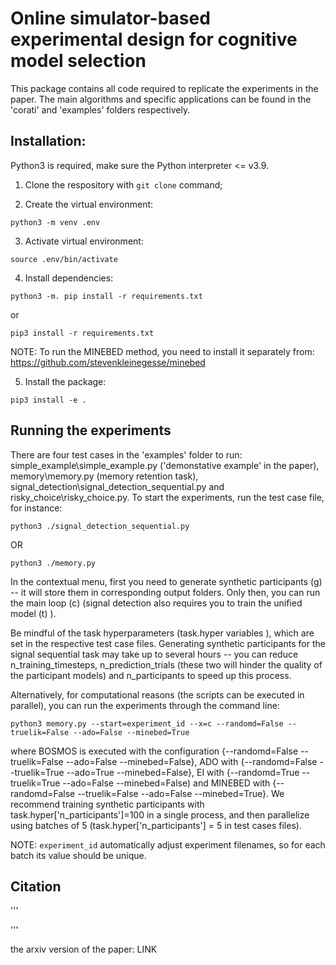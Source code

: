 # Online simulator-based experimental design for cognitive model selection

This package contains all code required to replicate the experiments in the paper. The main algorithms and specific applications can be found in the 'corati' and 'examples' folders respectively.


## Installation:

Python3 is required, make sure the Python interpreter <= v3.9.

1. Clone the respository with ```git clone``` command;

2. Create the virtual environment:

```python3 -m venv .env```

3. Activate virtual environment:

```source .env/bin/activate```

4. Install dependencies:

```python3 -m. pip install -r requirements.txt```

or 

```pip3 install -r requirements.txt```

NOTE: To run the MINEBED method, you need to install it separately from: https://github.com/stevenkleinegesse/minebed

5. Install the package:

```pip3 install -e .```



## Running the experiments

There are four test cases in the 'examples' folder to run: simple_example\simple_example.py ('demonstative example' in the paper), memory\memory.py (memory retention task), signal_detection\signal_detection_sequential.py and risky_choice\risky_choice.py. To start the experiments, run the test case file, for instance: 

```python3 ./signal_detection_sequential.py```

OR

```python3 ./memory.py```

In the contextual menu, first you need to generate synthetic participants (g) -- it will store them in corresponding output folders. Only then, you can run the main loop (c) (signal detection also requires you to train the unified model (t) ).

Be mindful of the task hyperparameters (task.hyper variables ), which are set in the respective test case files. Generating synthetic participants for the signal sequential task may take up to several hours -- you can reduce n_training_timesteps, n_prediction_trials (these two will hinder the quality of the participant models) and n_participants to speed up this process.

Alternatively, for computational reasons (the scripts can be executed in parallel), you can run the experiments through the command line:

```python3 memory.py --start=experiment_id --x=c --randomd=False --truelik=False --ado=False --minebed=True```

where BOSMOS is executed with the configuration {--randomd=False --truelik=False --ado=False --minebed=False}, ADO with {--randomd=False --truelik=True --ado=True --minebed=False}, EI with {--randomd=True --truelik=True --ado=False --minebed=False) and MINEBED with {--randomd=False --truelik=False --ado=False --minebed=True}. We recommend training synthetic participants with task.hyper['n_participants']=100 in a single process, and then parallelize using batches of 5 (task.hyper['n_participants'] = 5 in test cases files). 

NOTE: ```experiment_id``` automatically adjust experiment filenames, so for each batch its value should be unique.

## Citation

'''

'''

the arxiv version of the paper: LINK



